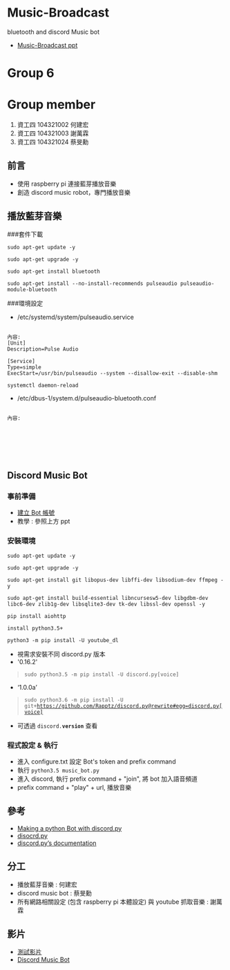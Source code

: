 # Music-Broadcast
bluetooth and discord Music bot
- [Music-Broadcast ppt](https://docs.google.com/presentation/d/1nwv5Nd4ezVqHHSsWhAWOu3u2sVftfk7g9xN1NgFk7Cg/edit?usp=sharing)

# Group 6

# Group member
1. 資工四 104321002 何建宏
2. 資工四 104321003 謝萬霖
3. 資工四 104321024 蔡旻勳

## 前言
- 使用 raspberry pi 連接藍芽播放音樂
- 創造 discord music robot，專門播放音樂 

## 播放藍芽音樂
###套件下載
<pre><code>sudo apt-get update -y</code></pre>
<pre><code>sudo apt-get upgrade -y</code></pre>
<pre><code>sudo apt-get install bluetooth</code></pre>
<pre><code>sudo apt-get install --no-install-recommends pulseaudio pulseaudio-module-bluetooth</code></pre>
###環境設定
 - /etc/systemd/system/pulseaudio.service
<pre><code>
內容:
[Unit]  
Description=Pulse Audio  
  
[Service]  
Type=simple  
ExecStart=/usr/bin/pulseaudio --system --disallow-exit --disable-shm
</code></pre>
<pre><code>systemctl daemon-reload</code></pre>
 - /etc/dbus-1/system.d/pulseaudio-bluetooth.conf
 <pre><code>
內容:
<busconfig>
  
 <policy user="pulse">  
  <allow send_destination="org.bluez"/>  
 </policy>  
</busconfig> 
</code></pre>


## Discord Music Bot
### 事前準備
- [建立 Bot 帳號](https://discordapp.com/developers/applications/)
- 教學 : 參照上方 ppt
### 安裝環境
<pre><code>sudo apt-get update -y</code></pre>
<pre><code>sudo apt-get upgrade -y</code></pre>
<pre><code>sudo apt-get install git libopus-dev libffi-dev libsodium-dev ffmpeg -y</code></pre>
<pre><code>sudo apt-get install build-essential libncursesw5-dev libgdbm-dev libc6-dev zlib1g-dev libsqlite3-dev tk-dev libssl-dev openssl -y</code></pre>
<pre><code>pip install aiohttp</code></pre>
<pre><code>install python3.5+</code></pre>
<pre><code>python3 -m pip install -U youtube_dl</code></pre>
- 視需求安裝不同 discord.py 版本
- '0.16.2'
> <code>sudo python3.5 -m pip install -U discord.py[voice]</code>
- ‘1.0.0a’
> <code>sudo python3.6 -m pip install -U git+https://github.com/Rapptz/discord.py@rewrite#egg=discord.py[voice]</code>
- 可透過 <code>discord.__version__</code> 查看
### 程式設定 & 執行
- 進入 configure.txt 設定 Bot's token and prefix command
- 執行 <code>python3.5 music_bot.py</code>
- 進入 discord, 執行 prefix command + "join", 將 bot 加入語音頻道
- prefix command + "play" + url, 播放音樂

## 參考
- [Making a python Bot with discord.py](https://www.youtube.com/playlist?list=PLW3GfRiBCHOiEkjvQj0uaUB1Q-RckYnj9)
- [disocrd.py](https://github.com/Rapptz/discord.py)
- [discord.py’s documentation](https://discordpy.readthedocs.io/en/latest/)

## 分工
- 播放藍芽音樂 : 何建宏
- discord music bot : 蔡旻勳
- 所有網路相關設定 (包含 raspberry pi 本體設定) 與 youtube 抓取音樂 : 謝萬霖

## 影片
- [測試影片](https://www.youtube.com/watch?v=HARYLiyPiIk)
- [Discord Music Bot](https://youtu.be/Ewlr_iKJ3Eo)
